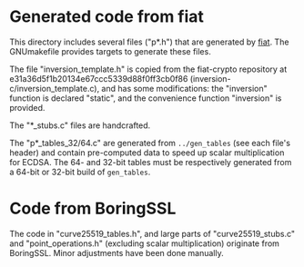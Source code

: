# Generated code from fiat

This directory includes several files ("p*.h") that are generated by
[fiat](https://github.com/mit-plv/fiat-crypto). The GNUmakefile provides
targets to generate these files.

The file "inversion_template.h" is copied from the fiat-crypto repository
at e31a36d5f1b20134e67ccc5339d88f0ff3cb0f86 (inversion-c/inversion_template.c),
and has some modifications: the "inversion" function is declared "static",
and the convenience function "inversion" is provided.

The "*_stubs.c" files are handcrafted.

The "p*_tables_32/64.c" are generated from `../gen_tables` (see each file's
header) and contain pre-computed data to speed up scalar multiplication for
ECDSA. The 64- and 32-bit tables must be respectively generated from a 64-bit or
32-bit build of `gen_tables`.

# Code from BoringSSL

The code in "curve25519_tables.h", and large parts of
"curve25519_stubs.c" and "point_operations.h" (excluding scalar multiplication)
originate from BoringSSL. Minor adjustments have been done manually.
